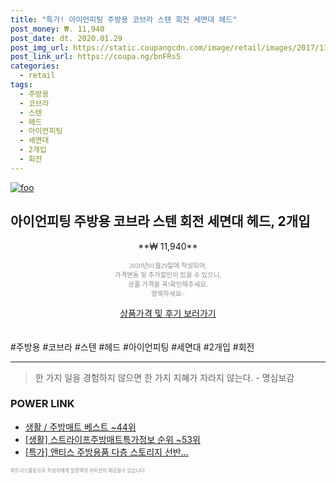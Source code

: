 ```yaml
--- 
title: "특가! 아이언피팅 주방용 코브라 스텐 회전 세면대 헤드" 
post_money: ₩. 11,940 
post_date: dt. 2020.01.29 
post_img_url: https://static.coupangcdn.com/image/retail/images/2017/11/02/14/8/50ee9054-1c19-4a54-9708-74ac6dbf699c.jpg 
post_link_url: https://coupa.ng/bnFRs5 
categories: 
  - retail 
tags: 
  - 주방용 
  - 코브라 
  - 스텐 
  - 헤드 
  - 아이언피팅 
  - 세면대 
  - 2개입 
  - 회전 
--- 
```

[![foo](https://static.coupangcdn.com/image/retail/images/2017/11/02/14/8/50ee9054-1c19-4a54-9708-74ac6dbf699c.jpg)](https://coupa.ng/bnFRs5) 

## 아이언피팅 주방용 코브라 스텐 회전 세면대 헤드, 2개입 
<p style="text-align: center;">**₩ 11,940**</p> 
<p style="text-align: center;"><span style="color: #898c8f; font-family: Georgia,Times,serif; font-size: 0.75em;">2020년01월29일에 작성되어, <br>가격변동 및 추가할인이 있을 수 있으니,<br> 상품 가격을 꼭!확인해주세요.<br>행복하세요~</span> 
</p>	 
<div markdown="0" style="text-align: center;"><a href="https://coupa.ng/bnFRs5" class="btn btn--success">상품가격 및 후기 보러가기</a></div> 
<br><br> 
  #주방용 #코브라 #스텐 #헤드 #아이언피팅 #세면대 #2개입 #회전 
<hr> 

> 한 가지 일을 경험하지 않으면 한 가지 지혜가 자라지 않는다. - 명심보감 


### POWER LINK

* <a href="https://blog.naver.com/santokki14/221778623024" target="_blank">생활 / 주방매트 베스트 ~44위</a>
* <a href="https://blog.naver.com/sakai111/221774903530" target="_blank"> [생활] 스트라이프주방매트특가정보 순위 ~53위</a>
* <a href="https://blog.naver.com/an0733/221788072466" target="_blank">[특가] 앤티스 주방용품 다층 스토리지 선반...</a>

<span style="color: #898c8f; font-family: Georgia,Times,serif; font-size: 0.55em;">파트너스활동으로 작성자에게 일정액의 커미션이 제공될수 있습니다.</span> 
